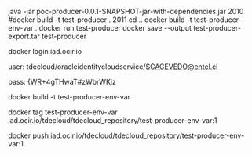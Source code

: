 java -jar poc-producer-0.0.1-SNAPSHOT-jar-with-dependencies.jar
 2010  #docker build -t test-producer .
 2011  cd ..
 docker build -t test-producer-env-var .
 docker run test-producer
 docker save --output test-producer-export.tar test-producer

docker login iad.ocir.io 

user: tdecloud/oracleidentitycloudservice/SCACEVEDO@entel.cl 

pass: {WR+4gTHwaT#zWbrWKjz 


docker build -t test-producer-env-var .

docker tag test-producer-env-var iad.ocir.io/tdecloud/tdecloud_repository/test-producer-env-var:1

docker push iad.ocir.io/tdecloud/tdecloud_repository/test-producer-env-var:1